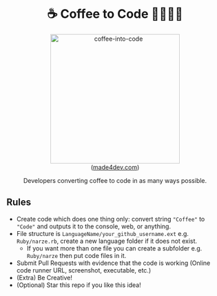 <h1 align="center">☕️ Coffee to Code 🧑‍💻👩‍💻</h1>

<p align="center">
  <img src="https://user-images.githubusercontent.com/248741/125269750-3495c580-e333-11eb-9fa7-1c5de5ae2cc7.jpg" alt="coffee-into-code" width="300" />
  <br />
  (<a href="https://made4dev.com/products/i-convert-coffee-into-code-t-shirt-for-developers">made4dev.com</a>)
</p>

<p align="center">
  Developers converting coffee to code in as many ways possible.
</p>

## Rules

- Create code which does one thing only: convert string `"Coffee"` to `"Code"` and outputs it to the console, web, or anything.
- File structure is `LanguageName/your_github_username.ext` e.g. `Ruby/narze.rb`, create a new language folder if it does not exist.
  - If you want more than one file you can create a subfolder e.g. `Ruby/narze` then put code files in it.
- Submit Pull Requests with evidence that the code is working (Online code runner URL, screenshot, executable, etc.)
- (Extra) Be Creative!
- (Optional) Star this repo if you like this idea!
